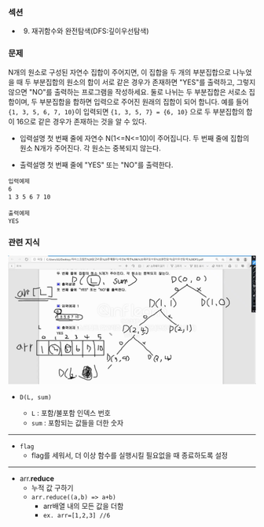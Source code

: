 ### 섹션

- 9. 재귀함수와 완전탐색(DFS:깊이우선탐색)

### 문제

N개의 원소로 구성된 자연수 집합이 주어지면, 이 집합을 두 개의 부분집합으로 나누었을 때 두 부분집합의 원소의 합이 서로 같은 경우가 존재하면 "YES"를 출력하고, 그렇지 않으면 "NO"를 출력하는 프로그램을 작성하세요.
둘로 나뉘는 두 부분집합은 서로소 집합이며, 두 부분집합을 합하면 입력으로 주어진 원래의 집합이 되어 합니다.
예를 들어 `{1, 3, 5, 6, 7, 10}`이 입력되면 `{1, 3, 5, 7} = {6, 10}` 으로 두 부분집합의 합이 16으로 같은 경우가 존재하는 것을 알 수 있다.

- 입력설명
  첫 번째 줄에 자연수 N(1<=N<=10)이 주어집니다.
  두 번째 줄에 집합의 원소 N개가 주어진다. 각 원소는 중복되지 않는다.

- 출력설명
  첫 번째 줄에 "YES" 또는 "NO"를 출력한다.

```
입력예제
6
1 3 5 6 7 10

출력예제
YES
```

### 관련 지식

![alt text](./images/22_합이같은부분집합트리.png)

- `D(L, sum)`

  - `L` : 포함/불포함 인덱스 번호
  - `sum` : 포함되는 값들을 더한 숫자

---

- `flag`
  - flag를 세워서, 더 이상 함수를 실행시킬 필요없을 때 종료하도록 설정

---

- arr.**reduce**
  - 누적 값 구하기
  - `arr.reduce((a,b) => a+b)`
    - arr배열 내의 모든 값을 더함
    - `ex. arr=[1,2,3] //6`
